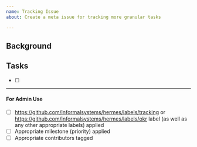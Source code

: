 ```yaml
---
name: Tracking Issue
about: Create a meta issue for tracking more granular tasks

---
```


<!-- 
  _Note_: Tracking issues are meta-level issues meant to capture smaller units 
  of work that contribute to a larger initiative. As such, tracking issues should
  always be tagged with either the 'tracking' label or the 'okr' label. 
  
  The 'okr' label should be applied when the tracking issue maps directly with a quarterly
  OKR activity. Additionally, the OKR-labeled issue should also be linked to in the 
  Workflow Explorer. 

  Not all tracking issues will map with OKRs. Such issues should thus be tagged with 
  the 'tracking' label. 
-->

## Background

<!-- Short description of the motivation and relevant background for this effort -->

## Tasks

<!-- Add tasks/issues that contribute to this effort here -->

- [ ] 

____

#### For Admin Use

- [ ] https://github.com/informalsystems/hermes/labels/tracking or https://github.com/informalsystems/hermes/labels/okr label (as well as any other appropriate labels) applied
- [ ] Appropriate milestone (priority) applied
- [ ] Appropriate contributors tagged
